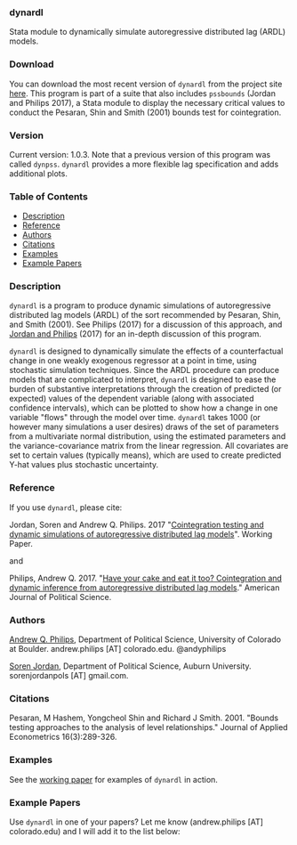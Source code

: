 ### dynardl
Stata module to dynamically simulate autoregressive distributed lag (ARDL) models.

### Download 
You can download the most recent version of `dynardl` from the project site [here](https://github.com/andyphilips/dynardl/archive/master.zip). This program is part of a suite that also includes `pssbounds` (Jordan and Philips 2017), a Stata module to display the necessary critical values to conduct the Pesaran, Shin and Smith (2001) bounds test for cointegration.

### Version
Current version: 1.0.3. Note that a previous version of this program was called `dynpss`. `dynardl` provides a more flexible lag specification and adds additional plots.

### Table of Contents
 * [Description](#description)
 * [Reference](#reference)
 * [Authors](#authors)
 * [Citations](#citations)
 * [Examples](#examples)
 * [Example Papers](#example-papers)
 
### Description<a id="description"></a>
`dynardl` is a program to produce dynamic simulations of autoregressive distributed lag models (ARDL) of the sort recommended by Pesaran, Shin, and Smith (2001). See Philips (2017) for a discussion of this approach, and [Jordan and Philips](https://github.com/andyphilips/dynardl/raw/master/pss%20Stata%202017.pdf) (2017) for an in-depth discussion of this program.

`dynardl` is designed to dynamically simulate the effects of a counterfactual change in one weakly exogenous regressor at a point in time, using stochastic simulation techniques. Since the ARDL procedure can produce models that are complicated to interpret, `dynardl` is designed to ease the burden of substantive interpretations through the creation of predicted (or expected) values of the dependent variable (along with associated confidence intervals), which can be plotted to show how a change in one variable "flows" through the model over time. `dynardl` takes 1000 (or however many simulations a user desires) draws of the set of parameters from a multivariate normal distribution, using the estimated parameters and the variance-covariance matrix from the linear regression. All covariates are set to certain values (typically means), which are used to create predicted Y-hat values plus stochastic uncertainty.

 
### Reference<a id="reference"></a>
If you use `dynardl`, please cite:

Jordan, Soren and Andrew Q. Philips. 2017 "[Cointegration testing and dynamic simulations of autoregressive distributed lag models](https://github.com/andyphilips/dynardl/raw/master/pss%20Stata%202017.pdf)". Working Paper.

and

Philips, Andrew Q. 2017. "[Have your cake and eat it too? Cointegration and dynamic inference from autoregressive distributed lag models](http://dx.doi.org/10.1111/ajps.12318)." American Journal of Political Science.

### Authors<a id="authors"></a>

[Andrew Q. Philips](http://www.andyphilips.com), Department of Political Science, University of Colorado at Boulder. andrew.philips [AT] colorado.edu. @andyphilips

[Soren Jordan](http://sorenjordan.com), Department of Political Science, Auburn University. sorenjordanpols [AT] gmail.com.

### Citations<a id="citations"></a>

Pesaran, M Hashem, Yongcheol Shin and Richard J Smith. 2001. "Bounds testing approaches to the analysis of level relationships." Journal of Applied Econometrics 16(3):289-326.

### Examples<a id="examples"></a>

See the [working paper](https://github.com/andyphilips/dynardl/raw/master/pss%20Stata%202017.pdf) for examples of `dynardl` in action.

### Example Papers<a id="example-papers"></a>
Use `dynardl` in one of your papers? Let me know (andrew.philips [AT] colorado.edu) and I will add it to the list below:
